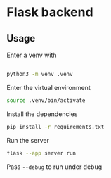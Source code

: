 # Flask backend

## Usage

Enter a venv with

```bash

python3 -m venv .venv
```

Enter the virtual environment
```bash
source .venv/bin/activate
```

Install the dependencies

```bash
pip install -r requirements.txt
```

Run the server

```bash
flask --app server run
```

Pass `--debug` to run under debug
